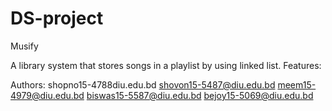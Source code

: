 # DS-project
Musify


A library system that stores songs in a playlist by using linked list.
Features:

Authors:
shopno15-4788diu.edu.bd
shovon15-5487@diu.edu.bd
meem15-4979@diu.edu.bd
biswas15-5587@diu.edu.bd
bejoy15-5069@diu.edu.bd
